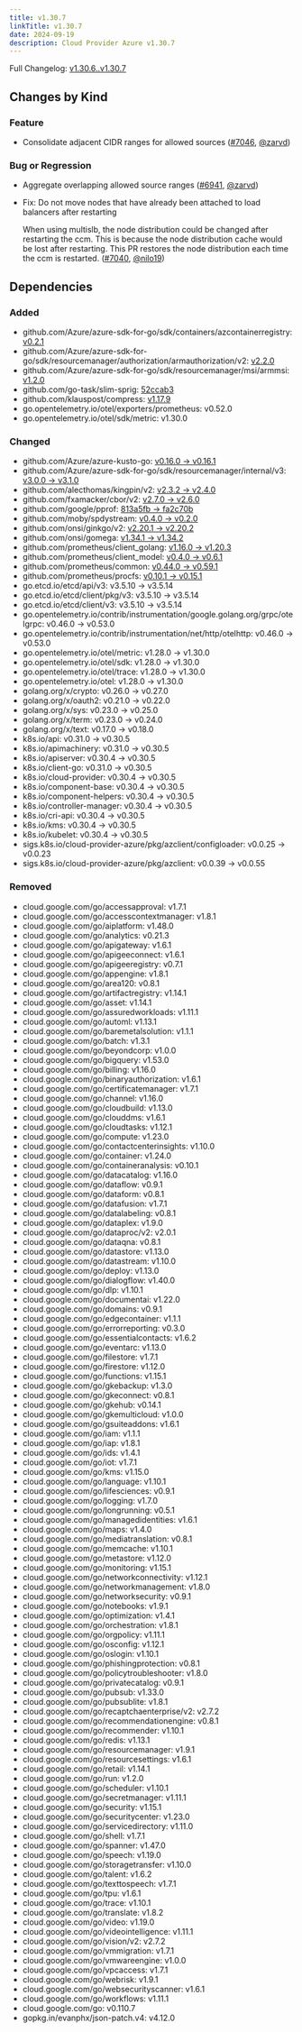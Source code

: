 ```yaml
---
title: v1.30.7
linkTitle: v1.30.7
date: 2024-09-19
description: Cloud Provider Azure v1.30.7
---
```

Full Changelog: [v1.30.6..v1.30.7](https://github.com/kubernetes-sigs/cloud-provider-azure/compare/v1.30.6...v1.30.7)

## Changes by Kind

### Feature

- Consolidate adjacent CIDR ranges for allowed sources ([#7046](https://github.com/kubernetes-sigs/cloud-provider-azure/pull/7046), [@zarvd](https://github.com/zarvd))

### Bug or Regression

- Aggregate overlapping allowed source ranges ([#6941](https://github.com/kubernetes-sigs/cloud-provider-azure/pull/6941), [@zarvd](https://github.com/zarvd))
- Fix: Do not move nodes that have already been attached to load balancers after restarting

  When using multislb, the node distribution could be changed after restarting the ccm. This is because the node distribution cache would be lost after restarting. This PR restores the node distribution each time the ccm is restarted. ([#7040](https://github.com/kubernetes-sigs/cloud-provider-azure/pull/7040), [@nilo19](https://github.com/nilo19))

## Dependencies

### Added
- github.com/Azure/azure-sdk-for-go/sdk/containers/azcontainerregistry: [v0.2.1](https://github.com/Azure/azure-sdk-for-go/tree/sdk/containers/azcontainerregistry/v0.2.1)
- github.com/Azure/azure-sdk-for-go/sdk/resourcemanager/authorization/armauthorization/v2: [v2.2.0](https://github.com/Azure/azure-sdk-for-go/tree/sdk/resourcemanager/authorization/armauthorization/v2/v2.2.0)
- github.com/Azure/azure-sdk-for-go/sdk/resourcemanager/msi/armmsi: [v1.2.0](https://github.com/Azure/azure-sdk-for-go/tree/sdk/resourcemanager/msi/armmsi/v1.2.0)
- github.com/go-task/slim-sprig: [52ccab3](https://github.com/go-task/slim-sprig/tree/52ccab3)
- github.com/klauspost/compress: [v1.17.9](https://github.com/klauspost/compress/tree/v1.17.9)
- go.opentelemetry.io/otel/exporters/prometheus: v0.52.0
- go.opentelemetry.io/otel/sdk/metric: v1.30.0

### Changed
- github.com/Azure/azure-kusto-go: [v0.16.0 → v0.16.1](https://github.com/Azure/azure-kusto-go/compare/v0.16.0...v0.16.1)
- github.com/Azure/azure-sdk-for-go/sdk/resourcemanager/internal/v3: [v3.0.0 → v3.1.0](https://github.com/Azure/azure-sdk-for-go/compare/sdk/resourcemanager/internal/v3/v3.0.0...sdk/resourcemanager/internal/v3/v3.1.0)
- github.com/alecthomas/kingpin/v2: [v2.3.2 → v2.4.0](https://github.com/alecthomas/kingpin/compare/v2.3.2...v2.4.0)
- github.com/fxamacker/cbor/v2: [v2.7.0 → v2.6.0](https://github.com/fxamacker/cbor/compare/v2.7.0...v2.6.0)
- github.com/google/pprof: [813a5fb → fa2c70b](https://github.com/google/pprof/compare/813a5fb...fa2c70b)
- github.com/moby/spdystream: [v0.4.0 → v0.2.0](https://github.com/moby/spdystream/compare/v0.4.0...v0.2.0)
- github.com/onsi/ginkgo/v2: [v2.20.1 → v2.20.2](https://github.com/onsi/ginkgo/compare/v2.20.1...v2.20.2)
- github.com/onsi/gomega: [v1.34.1 → v1.34.2](https://github.com/onsi/gomega/compare/v1.34.1...v1.34.2)
- github.com/prometheus/client_golang: [v1.16.0 → v1.20.3](https://github.com/prometheus/client_golang/compare/v1.16.0...v1.20.3)
- github.com/prometheus/client_model: [v0.4.0 → v0.6.1](https://github.com/prometheus/client_model/compare/v0.4.0...v0.6.1)
- github.com/prometheus/common: [v0.44.0 → v0.59.1](https://github.com/prometheus/common/compare/v0.44.0...v0.59.1)
- github.com/prometheus/procfs: [v0.10.1 → v0.15.1](https://github.com/prometheus/procfs/compare/v0.10.1...v0.15.1)
- go.etcd.io/etcd/api/v3: v3.5.10 → v3.5.14
- go.etcd.io/etcd/client/pkg/v3: v3.5.10 → v3.5.14
- go.etcd.io/etcd/client/v3: v3.5.10 → v3.5.14
- go.opentelemetry.io/contrib/instrumentation/google.golang.org/grpc/otelgrpc: v0.46.0 → v0.53.0
- go.opentelemetry.io/contrib/instrumentation/net/http/otelhttp: v0.46.0 → v0.53.0
- go.opentelemetry.io/otel/metric: v1.28.0 → v1.30.0
- go.opentelemetry.io/otel/sdk: v1.28.0 → v1.30.0
- go.opentelemetry.io/otel/trace: v1.28.0 → v1.30.0
- go.opentelemetry.io/otel: v1.28.0 → v1.30.0
- golang.org/x/crypto: v0.26.0 → v0.27.0
- golang.org/x/oauth2: v0.21.0 → v0.22.0
- golang.org/x/sys: v0.23.0 → v0.25.0
- golang.org/x/term: v0.23.0 → v0.24.0
- golang.org/x/text: v0.17.0 → v0.18.0
- k8s.io/api: v0.31.0 → v0.30.5
- k8s.io/apimachinery: v0.31.0 → v0.30.5
- k8s.io/apiserver: v0.30.4 → v0.30.5
- k8s.io/client-go: v0.31.0 → v0.30.5
- k8s.io/cloud-provider: v0.30.4 → v0.30.5
- k8s.io/component-base: v0.30.4 → v0.30.5
- k8s.io/component-helpers: v0.30.4 → v0.30.5
- k8s.io/controller-manager: v0.30.4 → v0.30.5
- k8s.io/cri-api: v0.30.4 → v0.30.5
- k8s.io/kms: v0.30.4 → v0.30.5
- k8s.io/kubelet: v0.30.4 → v0.30.5
- sigs.k8s.io/cloud-provider-azure/pkg/azclient/configloader: v0.0.25 → v0.0.23
- sigs.k8s.io/cloud-provider-azure/pkg/azclient: v0.0.39 → v0.0.55

### Removed
- cloud.google.com/go/accessapproval: v1.7.1
- cloud.google.com/go/accesscontextmanager: v1.8.1
- cloud.google.com/go/aiplatform: v1.48.0
- cloud.google.com/go/analytics: v0.21.3
- cloud.google.com/go/apigateway: v1.6.1
- cloud.google.com/go/apigeeconnect: v1.6.1
- cloud.google.com/go/apigeeregistry: v0.7.1
- cloud.google.com/go/appengine: v1.8.1
- cloud.google.com/go/area120: v0.8.1
- cloud.google.com/go/artifactregistry: v1.14.1
- cloud.google.com/go/asset: v1.14.1
- cloud.google.com/go/assuredworkloads: v1.11.1
- cloud.google.com/go/automl: v1.13.1
- cloud.google.com/go/baremetalsolution: v1.1.1
- cloud.google.com/go/batch: v1.3.1
- cloud.google.com/go/beyondcorp: v1.0.0
- cloud.google.com/go/bigquery: v1.53.0
- cloud.google.com/go/billing: v1.16.0
- cloud.google.com/go/binaryauthorization: v1.6.1
- cloud.google.com/go/certificatemanager: v1.7.1
- cloud.google.com/go/channel: v1.16.0
- cloud.google.com/go/cloudbuild: v1.13.0
- cloud.google.com/go/clouddms: v1.6.1
- cloud.google.com/go/cloudtasks: v1.12.1
- cloud.google.com/go/compute: v1.23.0
- cloud.google.com/go/contactcenterinsights: v1.10.0
- cloud.google.com/go/container: v1.24.0
- cloud.google.com/go/containeranalysis: v0.10.1
- cloud.google.com/go/datacatalog: v1.16.0
- cloud.google.com/go/dataflow: v0.9.1
- cloud.google.com/go/dataform: v0.8.1
- cloud.google.com/go/datafusion: v1.7.1
- cloud.google.com/go/datalabeling: v0.8.1
- cloud.google.com/go/dataplex: v1.9.0
- cloud.google.com/go/dataproc/v2: v2.0.1
- cloud.google.com/go/dataqna: v0.8.1
- cloud.google.com/go/datastore: v1.13.0
- cloud.google.com/go/datastream: v1.10.0
- cloud.google.com/go/deploy: v1.13.0
- cloud.google.com/go/dialogflow: v1.40.0
- cloud.google.com/go/dlp: v1.10.1
- cloud.google.com/go/documentai: v1.22.0
- cloud.google.com/go/domains: v0.9.1
- cloud.google.com/go/edgecontainer: v1.1.1
- cloud.google.com/go/errorreporting: v0.3.0
- cloud.google.com/go/essentialcontacts: v1.6.2
- cloud.google.com/go/eventarc: v1.13.0
- cloud.google.com/go/filestore: v1.7.1
- cloud.google.com/go/firestore: v1.12.0
- cloud.google.com/go/functions: v1.15.1
- cloud.google.com/go/gkebackup: v1.3.0
- cloud.google.com/go/gkeconnect: v0.8.1
- cloud.google.com/go/gkehub: v0.14.1
- cloud.google.com/go/gkemulticloud: v1.0.0
- cloud.google.com/go/gsuiteaddons: v1.6.1
- cloud.google.com/go/iam: v1.1.1
- cloud.google.com/go/iap: v1.8.1
- cloud.google.com/go/ids: v1.4.1
- cloud.google.com/go/iot: v1.7.1
- cloud.google.com/go/kms: v1.15.0
- cloud.google.com/go/language: v1.10.1
- cloud.google.com/go/lifesciences: v0.9.1
- cloud.google.com/go/logging: v1.7.0
- cloud.google.com/go/longrunning: v0.5.1
- cloud.google.com/go/managedidentities: v1.6.1
- cloud.google.com/go/maps: v1.4.0
- cloud.google.com/go/mediatranslation: v0.8.1
- cloud.google.com/go/memcache: v1.10.1
- cloud.google.com/go/metastore: v1.12.0
- cloud.google.com/go/monitoring: v1.15.1
- cloud.google.com/go/networkconnectivity: v1.12.1
- cloud.google.com/go/networkmanagement: v1.8.0
- cloud.google.com/go/networksecurity: v0.9.1
- cloud.google.com/go/notebooks: v1.9.1
- cloud.google.com/go/optimization: v1.4.1
- cloud.google.com/go/orchestration: v1.8.1
- cloud.google.com/go/orgpolicy: v1.11.1
- cloud.google.com/go/osconfig: v1.12.1
- cloud.google.com/go/oslogin: v1.10.1
- cloud.google.com/go/phishingprotection: v0.8.1
- cloud.google.com/go/policytroubleshooter: v1.8.0
- cloud.google.com/go/privatecatalog: v0.9.1
- cloud.google.com/go/pubsub: v1.33.0
- cloud.google.com/go/pubsublite: v1.8.1
- cloud.google.com/go/recaptchaenterprise/v2: v2.7.2
- cloud.google.com/go/recommendationengine: v0.8.1
- cloud.google.com/go/recommender: v1.10.1
- cloud.google.com/go/redis: v1.13.1
- cloud.google.com/go/resourcemanager: v1.9.1
- cloud.google.com/go/resourcesettings: v1.6.1
- cloud.google.com/go/retail: v1.14.1
- cloud.google.com/go/run: v1.2.0
- cloud.google.com/go/scheduler: v1.10.1
- cloud.google.com/go/secretmanager: v1.11.1
- cloud.google.com/go/security: v1.15.1
- cloud.google.com/go/securitycenter: v1.23.0
- cloud.google.com/go/servicedirectory: v1.11.0
- cloud.google.com/go/shell: v1.7.1
- cloud.google.com/go/spanner: v1.47.0
- cloud.google.com/go/speech: v1.19.0
- cloud.google.com/go/storagetransfer: v1.10.0
- cloud.google.com/go/talent: v1.6.2
- cloud.google.com/go/texttospeech: v1.7.1
- cloud.google.com/go/tpu: v1.6.1
- cloud.google.com/go/trace: v1.10.1
- cloud.google.com/go/translate: v1.8.2
- cloud.google.com/go/video: v1.19.0
- cloud.google.com/go/videointelligence: v1.11.1
- cloud.google.com/go/vision/v2: v2.7.2
- cloud.google.com/go/vmmigration: v1.7.1
- cloud.google.com/go/vmwareengine: v1.0.0
- cloud.google.com/go/vpcaccess: v1.7.1
- cloud.google.com/go/webrisk: v1.9.1
- cloud.google.com/go/websecurityscanner: v1.6.1
- cloud.google.com/go/workflows: v1.11.1
- cloud.google.com/go: v0.110.7
- gopkg.in/evanphx/json-patch.v4: v4.12.0
